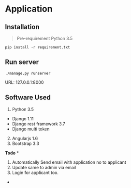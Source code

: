 # Application

## Installation
> Pre-requirement Python 3.5
```
pip install -r requirement.txt
```

## Run server
```
./manage.py runserver
```
URL: 127.0.0.1:8000

## Software Used
1. Python 3.5
  - Django 1.11
  - Django rest framework 3.7
  - Django multi token
2. Angularjs 1.6
3. Bootstrap 3.3

**Todo**
*
1. Automatically Send email with application no to applicant
2. Update same to admin via email
3. Login for applicant too.
*






